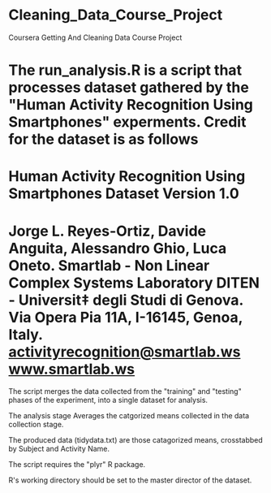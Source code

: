 Cleaning_Data_Course_Project
============================
Coursera Getting And Cleaning Data Course Project

The run_analysis.R is a script that processes dataset gathered by the "Human Activity Recognition Using Smartphones" experments.
Credit for the dataset is as follows
==================================================================
Human Activity Recognition Using Smartphones Dataset
Version 1.0
==================================================================
Jorge L. Reyes-Ortiz, Davide Anguita, Alessandro Ghio, Luca Oneto.
Smartlab - Non Linear Complex Systems Laboratory
DITEN - Universit‡ degli Studi di Genova.
Via Opera Pia 11A, I-16145, Genoa, Italy.
activityrecognition@smartlab.ws
www.smartlab.ws
==================================================================

The script merges the data collected from the "training" and "testing" phases of the experiment, into a single dataset for
analysis.  

The analysis stage Averages the catgorized means collected in the data collection stage.

The produced data (tidydata.txt) are those catagorized means, crosstabbed by Subject and Activity Name.

The script requires the "plyr" R package.  

R's working directory should be set to the master director of the dataset.
